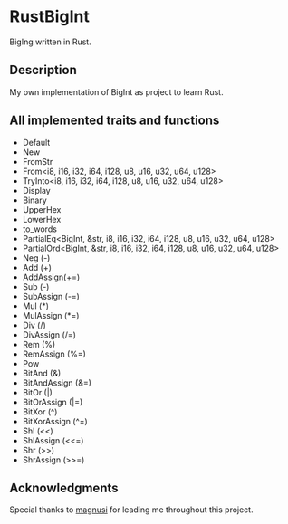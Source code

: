 # RustBigInt

BigIng written in Rust.

## Description

My own implementation of BigInt as project to learn Rust.

## All implemented traits and functions

- Default
- New
- FromStr
- From<i8, i16, i32, i64, i128, u8, u16, u32, u64, u128>
- TryInto<i8, i16, i32, i64, i128, u8, u16, u32, u64, u128>
- Display
- Binary
- UpperHex
- LowerHex
- to_words
- PartialEq<BigInt, &str, i8, i16, i32, i64, i128, u8, u16, u32, u64, u128>
- PartialOrd<BigInt, &str, i8, i16, i32, i64, i128, u8, u16, u32, u64, u128>
- Neg (-)
- Add (+)
- AddAssign(+=)
- Sub (-)
- SubAssign (-=)
- Mul (*)
- MulAssign (*=)
- Div (/)
- DivAssign (/=)
- Rem (%)
- RemAssign (%=)
- Pow
- BitAnd (&)
- BitAndAssign (&=)
- BitOr (|)
- BitOrAssign (|=)
- BitXor (^)
- BitXorAssign (^=)
- Shl (<<)
- ShlAssign (<<=)
- Shr (>>)
- ShrAssign (>>=)



## Acknowledgments

Special thanks to [magnusi](https://github.com/luciusmagn) for leading me throughout this project.